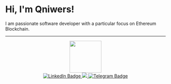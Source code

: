 # Hi, I'm Qniwers!

I am passionate software developer with a particular focus on Ethereum Blockchain. 

--------------------------------------------------------
<div id="header" align="center">
  <img src="https://media.giphy.com/media/M9gbBd9nbDrOTu1Mqx/giphy.gif" width="100"/> 
</div>
<div id="badges" align="center">
  <a href=""https://www.linkedin.com/in/oleksandr-matviienko-4a7b16248/>
  <img src="https://img.shields.io/badge/LinkedIn-blue?style=for-the-badge&logo=linkedin&logoColor=white" alt="LinkedIn Badge"/>
  </a>
  <a href="qniwwwersss@gmail.com">
    <img src="https://img.shields.io/badge/Gmail-ff69b4?style=for-the-badge&logo=gmail&logoColor=blueviolet" />  
</a>
  <a href="@usioa">
    <img src="https://img.shields.io/badge/Telegram-blue?style=for-the-badge&logo=telegram&logoColor=white" alt="Telegram Badge" />
  </a>
  
</div>

<!-- ![tumblr_n54httDm0V1re72jio1_1280](https://user-images.githubusercontent.com/73220736/199696203-5b063f9d-6817-4520-82eb-624e6c730532.gif) -->
